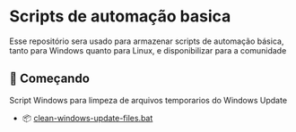 # Scripts de automação basica

Esse repositório sera usado para armazenar scripts de automação básica, tanto para Windows quanto para Linux, e disponibilizar para a comunidade

## 🚀 Começando

Script Windows para limpeza de arquivos temporarios do Windows Update

* 📦 [clean-windows-update-files.bat](https://github.com/yagosaraivati/scripts-automation/blob/main/clean-windows-update-files.bat)
